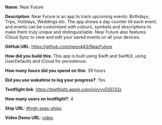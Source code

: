 **Name**: Near Future

**Description**: Near Future is an app to track upcoming events: Birthdays, Trips, Holidays, Weddings etc. The app shows a day counter till each event, and events can be customised with colours, symbols and descriptions to make them truly unique and distinguishable. Near Future also features iCloud Sync to view and edit your saved events on all your devices.

**GitHub URL**: https://github.com/neon443/NearFuture

**How did you build this**: This app is built using Swift and SwiftUI, using UserDefaults and iCloud for persistence.

**How many hours did you spend on this**: 39 hours

**Did you use wakatime to log your progress?**: Yes

**Testflight link**: https://testflight.apple.com/join/vyDSD33z

**How many users on testflight?**: 4

**Ship URL**: [#high-seas-ships]([https://hackclub.slack.com/archives/C07UA18MXBJ/p1735672646296699](https://hackclub.slack.com/archives/C07UA18MXBJ/p1735939681156479))

**Video Demo URL**: [video](https://cloud-adin7t0t5-hack-club-bot.vercel.app/0screenrecording_01-03-2025_21-00-42_1.mp4)
